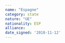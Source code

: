 ```yaml
---
name: "Espagne"
category: state
nature: "UE"
nationality: ESP
alliance: 
date_signed: '2018-11-12'
---
```

    